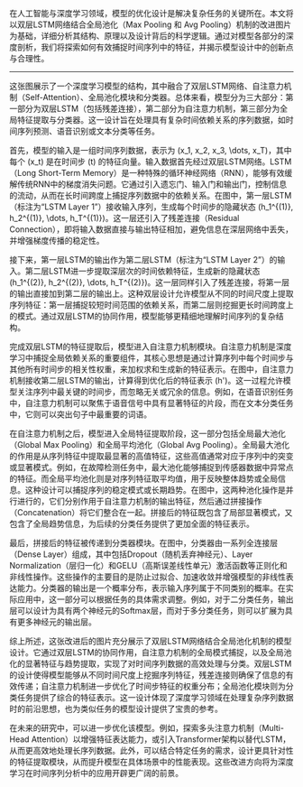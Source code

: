 在人工智能与深度学习领域，模型的优化设计是解决复杂任务的关键所在。本文将以双层LSTM网络结合全局池化（Max Pooling 和 Avg Pooling）机制的改进图片为基础，详细分析其结构、原理以及设计背后的科学逻辑。通过对模型各部分的深度剖析，我们将探索如何有效捕捉时间序列中的特征，并揭示模型设计中的创新点与合理性。

---

这张图展示了一个深度学习模型的结构，其中融合了双层LSTM网络、自注意力机制（Self-Attention）、全局池化模块和分类器。总体来看，模型分为三大部分：第一部分为双层LSTM（包括残差连接），第二部分为自注意力机制，第三部分为全局特征提取与分类器。这一设计旨在处理具有复杂时间依赖关系的序列数据，如时间序列预测、语音识别或文本分类等任务。

首先，模型的输入是一组时间序列数据，表示为 \(x_1, x_2, x_3, \dots, x_T\)，其中每个 \(x_t\) 是在时间步 \(t\) 的特征向量。输入数据首先经过双层LSTM网络。LSTM（Long Short-Term Memory）是一种特殊的循环神经网络（RNN），能够有效缓解传统RNN中的梯度消失问题。它通过引入遗忘门、输入门和输出门，控制信息的流动，从而在长时间跨度上捕捉序列数据中的依赖关系。在图中，第一层LSTM（标注为“LSTM Layer 1”）接收输入序列，生成每个时间步的隐藏状态 \(h_1^{(1)}, h_2^{(1)}, \dots, h_T^{(1)}\)。这一层还引入了残差连接（Residual Connection），即将输入数据直接与输出特征相加，避免信息在深层网络中丢失，并增强梯度传播的稳定性。

接下来，第一层LSTM的输出作为第二层LSTM（标注为“LSTM Layer 2”）的输入。第二层LSTM进一步提取深层次的时间依赖特征，生成新的隐藏状态 \(h_1^{(2)}, h_2^{(2)}, \dots, h_T^{(2)}\)。这一层同样引入了残差连接，将第一层的输出直接加到第二层的输出上。这种双层设计允许模型从不同的时间尺度上提取序列特征：第一层捕捉较短时间范围的依赖关系，而第二层则挖掘更长时间跨度上的模式。通过双层LSTM的协同作用，模型能够更精细地理解时间序列的复杂结构。

完成双层LSTM的特征提取后，模型进入自注意力机制模块。自注意力机制是深度学习中捕捉全局依赖关系的重要组件，其核心思想是通过计算序列中每个时间步与其他所有时间步的相关性权重，来加权求和生成新的特征表示。在图中，自注意力机制接收第二层LSTM的输出，计算得到优化后的特征表示 \(h'\)。这一过程允许模型关注序列中最关键的时间步，而忽略无关或冗余的信息。例如，在语音识别任务中，自注意力机制可以聚焦于语音信号中具有显著特征的片段，而在文本分类任务中，它则可以突出句子中最重要的词语。

在自注意力机制之后，模型进入全局特征提取阶段，这一部分包括全局最大池化（Global Max Pooling）和全局平均池化（Global Avg Pooling）。全局最大池化的作用是从序列特征中提取最显著的高值特征，这些高值通常对应于序列中的突变或显著模式。例如，在故障检测任务中，最大池化能够捕捉到传感器数据中异常点的特征。而全局平均池化则是对序列特征取平均值，用于反映整体趋势或全局信息。这种设计可以捕捉序列的稳定模式或长期趋势。在图中，这两种池化操作是并行进行的，它们分别作用于自注意力机制的输出特征，然后通过拼接操作（Concatenation）将它们整合在一起。拼接后的特征既包含了局部显著模式，又包含了全局趋势信息，为后续的分类任务提供了更加全面的特征表示。

最后，拼接后的特征被传递到分类器模块。在图中，分类器由一系列全连接层（Dense Layer）组成，其中包括Dropout（随机丢弃神经元）、Layer Normalization（层归一化）和GELU（高斯误差线性单元）激活函数等正则化和非线性操作。这些操作的主要目的是防止过拟合、加速收敛并增强模型的非线性表达能力。分类器的输出是一个概率分布，表示输入序列属于不同类别的概率。在实际应用中，这一部分可以根据任务的具体需求调整。例如，对于二分类任务，输出层可以设计为具有两个神经元的Softmax层，而对于多分类任务，则可以扩展为具有更多神经元的输出层。

综上所述，这张改进后的图片充分展示了双层LSTM网络结合全局池化机制的模型设计。它通过双层LSTM的协同作用，自注意力机制的全局模式捕捉，以及全局池化的显著特征与趋势提取，实现了对时间序列数据的高效处理与分类。双层LSTM的设计使得模型能够从不同时间尺度上挖掘序列特征，残差连接则确保了信息的有效传递；自注意力机制进一步优化了时间步特征的权重分布；全局池化模块则为分类任务提供了综合的特征表示。这一设计体现了深度学习领域在处理复杂序列数据时的前沿思想，也为类似任务的模型设计提供了宝贵的参考。

在未来的研究中，可以进一步优化该模型。例如，探索多头注意力机制（Multi-Head Attention）以增强特征表达能力，或引入Transformer架构以替代LSTM，从而更高效地处理长序列数据。此外，可以结合特定任务的需求，设计更具针对性的特征提取模块，从而提升模型在具体场景中的性能表现。这些改进方向将为深度学习在时间序列分析中的应用开辟更广阔的前景。
<!--stackedit_data:
eyJoaXN0b3J5IjpbMTY3MjQ0Mzc2NV19
-->